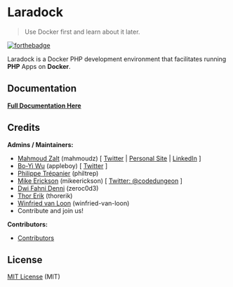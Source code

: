 # Laradock

> Use Docker first and learn about it later.

[![forthebadge](http://forthebadge.com/images/badges/built-by-developers.svg)](http://zalt.me)

Laradock is a Docker PHP development environment that facilitates running **PHP** Apps on **Docker**.

## Documentation

[**Full Documentation Here**](http://laradock.io)

## Credits

**Admins / Maintainers:**

- [Mahmoud Zalt](https://github.com/Mahmoudz) (mahmoudz)  [ [Twitter](https://twitter.com/Mahmoud_Zalt) | [Personal Site](http://zalt.me) | [LinkedIn](https://www.linkedin.com/in/mahmoudzalt) ]
- [Bo-Yi Wu](https://github.com/appleboy) (appleboy) [ [Twitter](https://twitter.com/appleboy) ]
- [Philippe Trépanier](https://github.com/philtrep) (philtrep)
- [Mike Erickson](https://github.com/mikeerickson) (mikeerickson) [ [Twitter: @codedungeon](https://twitter.com/codedungeon) ]
- [Dwi Fahni Denni](https://github.com/zeroc0d3) (zeroc0d3)
- [Thor Erik](https://github.com/thorerik) (thorerik)
- [Winfried van Loon](https://github.com/winfried-van-loon) (winfried-van-loon)
- Contribute and join us!

**Contributors:**

- [Contributors](https://github.com/laradock/laradock/graphs/contributors)

## License

[MIT License](https://github.com/laradock/laradock/blob/master/LICENSE) (MIT)
